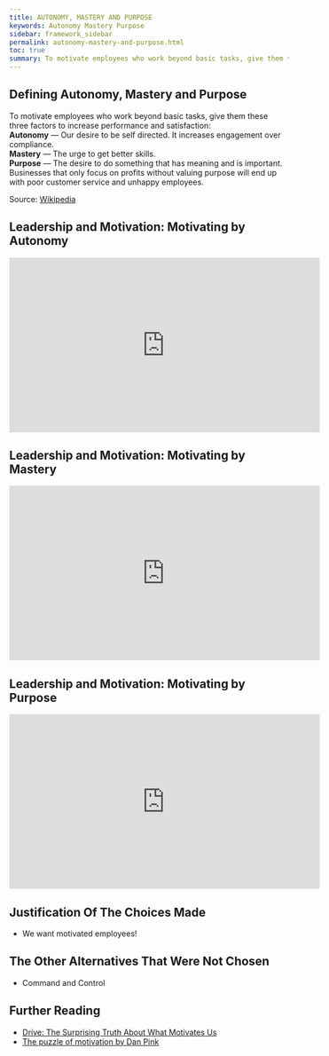 ```yaml
---
title: AUTONOMY, MASTERY AND PURPOSE
keywords: Autonomy Mastery Purpose
sidebar: framework_sidebar
permalink: autonomy-mastery-and-purpose.html
toc: true
summary: To motivate employees who work beyond basic tasks, give them these three factors to increase performance and satisfaction, Autonomy, Mastery and Purpose.
---
```


## Defining Autonomy, Mastery and Purpose
To motivate employees who work beyond basic tasks, give them these three factors to increase performance and satisfaction:
<br><b>Autonomy</b> — Our desire to be self directed. It increases engagement over compliance.
<br><b>Mastery</b> — The urge to get better skills.
<br><b>Purpose</b> — The desire to do something that has meaning and is important. Businesses that only focus on profits without valuing purpose will end up with poor customer service and unhappy employees.

Source: [Wikipedia](https://en.wikipedia.org/wiki/Drive:_The_Surprising_Truth_About_What_Motivates_Us)

## Leadership and Motivation: Motivating by Autonomy
<iframe width="560" height="315" src="https://www.youtube.com/embed/nnc1hmZLwOY?list=PLS3JvF3eTLqUVKE-BVmB0iaqFeMpSGEZ1" frameborder="0" allowfullscreen></iframe>

## Leadership and Motivation: Motivating by Mastery
<iframe width="560" height="315" src="https://www.youtube.com/embed/wNqOJnA5Ysw?list=PLS3JvF3eTLqUVKE-BVmB0iaqFeMpSGEZ1" frameborder="0" allowfullscreen></iframe>

## Leadership and Motivation: Motivating by Purpose
<iframe width="560" height="315" src="https://www.youtube.com/embed/lkipSYV6uJ8?list=PLS3JvF3eTLqUVKE-BVmB0iaqFeMpSGEZ1" frameborder="0" allowfullscreen></iframe>

## Justification Of The Choices Made
* We want motivated employees!

## The Other Alternatives That Were Not Chosen
* Command and Control

## Further Reading
* [Drive: The Surprising Truth About What Motivates Us](https://en.wikipedia.org/wiki/Drive:_The_Surprising_Truth_About_What_Motivates_Us)
* [The puzzle of motivation by Dan Pink](https://youtu.be/rrkrvAUbU9Y)
